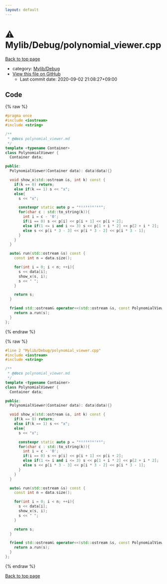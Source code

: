 ```yaml
---
layout: default
---
```


<!-- mathjax config similar to math.stackexchange -->
<script type="text/javascript" async
  src="https://cdnjs.cloudflare.com/ajax/libs/mathjax/2.7.5/MathJax.js?config=TeX-MML-AM_CHTML">
</script>
<script type="text/x-mathjax-config">
  MathJax.Hub.Config({
    TeX: { equationNumbers: { autoNumber: "AMS" }},
    tex2jax: {
      inlineMath: [ ['$','$'] ],
      processEscapes: true
    },
    "HTML-CSS": { matchFontHeight: false },
    displayAlign: "left",
    displayIndent: "2em"
  });
</script>

<script type="text/javascript" src="https://cdnjs.cloudflare.com/ajax/libs/jquery/3.4.1/jquery.min.js"></script>
<script src="https://cdn.jsdelivr.net/npm/jquery-balloon-js@1.1.2/jquery.balloon.min.js" integrity="sha256-ZEYs9VrgAeNuPvs15E39OsyOJaIkXEEt10fzxJ20+2I=" crossorigin="anonymous"></script>
<script type="text/javascript" src="../../../assets/js/copy-button.js"></script>
<link rel="stylesheet" href="../../../assets/css/copy-button.css" />


# :warning: Mylib/Debug/polynomial_viewer.cpp

<a href="../../../index.html">Back to top page</a>

* category: <a href="../../../index.html#0f67555b3039d368e55db69bb4454f7e">Mylib/Debug</a>
* <a href="{{ site.github.repository_url }}/blob/master/Mylib/Debug/polynomial_viewer.cpp">View this file on GitHub</a>
    - Last commit date: 2020-09-02 21:08:27+09:00




## Code

<a id="unbundled"></a>
{% raw %}
```cpp
#pragma once
#include <iostream>
#include <string>

/**
 * @docs polynomial_viewer.md
 */
template <typename Container>
class PolynomialViewer {
  Container data;

public:
  PolynomialViewer(Container data): data(data){}

  void show_x(std::ostream &s, int k) const {
    if(k == 0) return;
    else if(k == 1) s << "x";
    else{
      s << "x";

      constexpr static auto p = "⁰¹²³⁴⁵⁶⁷⁸⁹";
      for(char c : std::to_string(k)){
        int i = c - '0';
        if(i == 0) s << p[i] << p[i + 1] << p[i + 2];
        else if(1 <= i and i <= 3) s << p[1 + i * 2] << p[2 + i * 2];
        else s << p[i * 3 - 3] << p[i * 3 - 2] << p[i * 3 - 1];
      }
    }
  }

  auto& run(std::ostream &s) const {
    const int n = data.size();

    for(int i = 0; i < n; ++i){
      s << data[i];
      show_x(s, i);
      s << " ";
    }

    return s;
  }

  friend std::ostream& operator<<(std::ostream &s, const PolynomialViewer &a){
    return a.run(s);
  }
};

```
{% endraw %}

<a id="bundled"></a>
{% raw %}
```cpp
#line 2 "Mylib/Debug/polynomial_viewer.cpp"
#include <iostream>
#include <string>

/**
 * @docs polynomial_viewer.md
 */
template <typename Container>
class PolynomialViewer {
  Container data;

public:
  PolynomialViewer(Container data): data(data){}

  void show_x(std::ostream &s, int k) const {
    if(k == 0) return;
    else if(k == 1) s << "x";
    else{
      s << "x";

      constexpr static auto p = "⁰¹²³⁴⁵⁶⁷⁸⁹";
      for(char c : std::to_string(k)){
        int i = c - '0';
        if(i == 0) s << p[i] << p[i + 1] << p[i + 2];
        else if(1 <= i and i <= 3) s << p[1 + i * 2] << p[2 + i * 2];
        else s << p[i * 3 - 3] << p[i * 3 - 2] << p[i * 3 - 1];
      }
    }
  }

  auto& run(std::ostream &s) const {
    const int n = data.size();

    for(int i = 0; i < n; ++i){
      s << data[i];
      show_x(s, i);
      s << " ";
    }

    return s;
  }

  friend std::ostream& operator<<(std::ostream &s, const PolynomialViewer &a){
    return a.run(s);
  }
};

```
{% endraw %}

<a href="../../../index.html">Back to top page</a>


